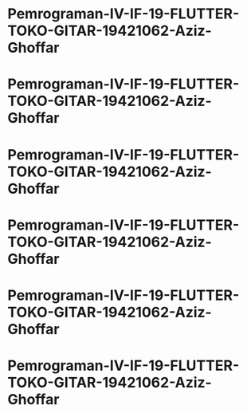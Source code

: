 # Pemrograman-IV-IF-19-FLUTTER-TOKO-GITAR-19421062-Aziz-Ghoffar
# Pemrograman-IV-IF-19-FLUTTER-TOKO-GITAR-19421062-Aziz-Ghoffar
# Pemrograman-IV-IF-19-FLUTTER-TOKO-GITAR-19421062-Aziz-Ghoffar
# Pemrograman-IV-IF-19-FLUTTER-TOKO-GITAR-19421062-Aziz-Ghoffar
# Pemrograman-IV-IF-19-FLUTTER-TOKO-GITAR-19421062-Aziz-Ghoffar
# Pemrograman-IV-IF-19-FLUTTER-TOKO-GITAR-19421062-Aziz-Ghoffar
